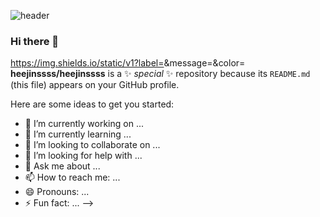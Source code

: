 ![header](https://capsule-render.vercel.app/api?type=rect&color=auto&height=300&section=header&text=Heejin%20Bae&fontSize=90)

### Hi there 👋

https://img.shields.io/static/v1?label=<LABEL>&message=<MESSAGE>&color=<COLOR>
**heejinssss/heejinssss** is a ✨ _special_ ✨ repository because its `README.md` (this file) appears on your GitHub profile.

Here are some ideas to get you started:

- 🔭 I’m currently working on ...
- 🌱 I’m currently learning ...
- 👯 I’m looking to collaborate on ...
- 🤔 I’m looking for help with ...
- 💬 Ask me about ...
- 📫 How to reach me: ...
- 😄 Pronouns: ...
- ⚡ Fun fact: ...
-->
